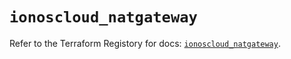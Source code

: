# `ionoscloud_natgateway`

Refer to the Terraform Registory for docs: [`ionoscloud_natgateway`](https://www.terraform.io/docs/providers/ionoscloud/r/natgateway).
